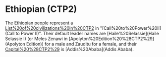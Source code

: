 # Ethiopian (CTP2)

The Ethiopian people represent a [List%20of%20civilizations%20in%20CTP2](civilization) in "[Call%20to%20Power%20II](Call to Power II)". Their default leader names are [Haile%20Selassie](Haile Selassie I) (or Meles Zenawi in [Apolyton%20Edition%20%28CTP2%29](Apolyton Edition)) for a male and Zauditu for a female, and their [Capital%20%28CTP2%29](capital) is [Addis%20Ababa](Addis Ababa).